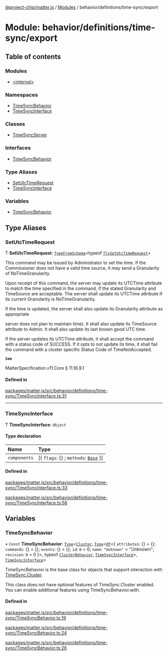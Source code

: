 [@project-chip/matter.js](../README.md) / [Modules](../modules.md) / behavior/definitions/time-sync/export

# Module: behavior/definitions/time-sync/export

## Table of contents

### Modules

- [\<internal\>](behavior_definitions_time_sync_export._internal_.md)

### Namespaces

- [TimeSyncBehavior](behavior_definitions_time_sync_export.TimeSyncBehavior.md)
- [TimeSyncInterface](behavior_definitions_time_sync_export.TimeSyncInterface.md)

### Classes

- [TimeSyncServer](../classes/behavior_definitions_time_sync_export.TimeSyncServer.md)

### Interfaces

- [TimeSyncBehavior](../interfaces/behavior_definitions_time_sync_export.TimeSyncBehavior-1.md)

### Type Aliases

- [SetUtcTimeRequest](behavior_definitions_time_sync_export.md#setutctimerequest)
- [TimeSyncInterface](behavior_definitions_time_sync_export.md#timesyncinterface)

### Variables

- [TimeSyncBehavior](behavior_definitions_time_sync_export.md#timesyncbehavior)

## Type Aliases

### SetUtcTimeRequest

Ƭ **SetUtcTimeRequest**: [`TypeFromSchema`](tlv_export.md#typefromschema)\<typeof [`TlvSetUtcTimeRequest`](cluster_export.TimeSync.md#tlvsetutctimerequest)\>

This command may be issued by Administrator to set the time. If the Commissioner does not have a valid time source,
it may send a Granularity of NoTimeGranularity.

Upon receipt of this command, the server may update its UTCTime attribute to match the time specified in the
command, if the stated Granularity and TimeSource are acceptable. The server shall update its UTCTime attribute if
its current Granularity is NoTimeGranularity.

If the time is updated, the server shall also update its Granularity attribute as appropriate

server does not plan to maintain time). It shall also update its TimeSource attribute to Admin. It shall also update
its last known good UTC time.

If the server updates its UTCTime attribute, it shall accept the command with a status code of SUCCESS. If it opts
to not update its time, it shall fail the command with a cluster specific Status Code of TimeNotAccepted.

**`See`**

MatterSpecification.v11.Core § 11.16.9.1

#### Defined in

[packages/matter.js/src/behavior/definitions/time-sync/TimeSyncInterface.ts:31](https://github.com/project-chip/matter.js/blob/0c058ae17fdba4c0b89b8b13c309011d51782299/packages/matter.js/src/behavior/definitions/time-sync/TimeSyncInterface.ts#L31)

___

### TimeSyncInterface

Ƭ **TimeSyncInterface**: `Object`

#### Type declaration

| Name | Type |
| :------ | :------ |
| `components` | [\{ `flags`: {} ; `methods`: [`Base`](../interfaces/behavior_definitions_time_sync_export.TimeSyncInterface.Base.md)  }] |

#### Defined in

[packages/matter.js/src/behavior/definitions/time-sync/TimeSyncInterface.ts:33](https://github.com/project-chip/matter.js/blob/0c058ae17fdba4c0b89b8b13c309011d51782299/packages/matter.js/src/behavior/definitions/time-sync/TimeSyncInterface.ts#L33)

[packages/matter.js/src/behavior/definitions/time-sync/TimeSyncInterface.ts:58](https://github.com/project-chip/matter.js/blob/0c058ae17fdba4c0b89b8b13c309011d51782299/packages/matter.js/src/behavior/definitions/time-sync/TimeSyncInterface.ts#L58)

## Variables

### TimeSyncBehavior

• `Const` **TimeSyncBehavior**: [`Type`](../interfaces/behavior_cluster_export.ClusterBehavior.Type.md)\<[`Cluster`](../interfaces/cluster_export.TimeSync.Cluster.md), [`Type`](../interfaces/behavior_cluster_export.ClusterBehavior.Type.md)\<[`Of`](../interfaces/cluster_export.ClusterType.Of.md)\<\{ `attributes`: {} = \{}; `commands`: {} = \{}; `events`: {} = \{}; `id`: ``0`` = 0; `name`: ``"Unknown"`` = "Unknown"; `revision`: ``0`` = 0 }\>, typeof [`ClusterBehavior`](behavior_cluster_export.ClusterBehavior.md), [`TimeSyncInterface`](behavior_definitions_time_sync_export.md#timesyncinterface)\>, [`TimeSyncInterface`](behavior_definitions_time_sync_export.md#timesyncinterface)\>

TimeSyncBehavior is the base class for objects that support interaction with [TimeSync.Cluster](cluster_export.TimeSync.md#cluster).

This class does not have optional features of TimeSync.Cluster enabled. You can enable additional features using
TimeSyncBehavior.with.

#### Defined in

[packages/matter.js/src/behavior/definitions/time-sync/TimeSyncBehavior.ts:19](https://github.com/project-chip/matter.js/blob/0c058ae17fdba4c0b89b8b13c309011d51782299/packages/matter.js/src/behavior/definitions/time-sync/TimeSyncBehavior.ts#L19)

[packages/matter.js/src/behavior/definitions/time-sync/TimeSyncBehavior.ts:24](https://github.com/project-chip/matter.js/blob/0c058ae17fdba4c0b89b8b13c309011d51782299/packages/matter.js/src/behavior/definitions/time-sync/TimeSyncBehavior.ts#L24)

[packages/matter.js/src/behavior/definitions/time-sync/TimeSyncBehavior.ts:26](https://github.com/project-chip/matter.js/blob/0c058ae17fdba4c0b89b8b13c309011d51782299/packages/matter.js/src/behavior/definitions/time-sync/TimeSyncBehavior.ts#L26)
